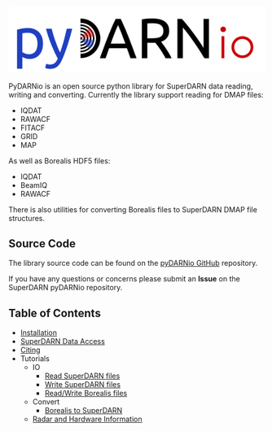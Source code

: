 ![pydarnio](imgs/pydarnio_logo.png)

PyDARNio is an open source python library for SuperDARN data reading, writing and converting.
Currently the library support reading for DMAP files:

- IQDAT
- RAWACF
- FITACF
- GRID
- MAP

As well as Borealis HDF5 files:

- IQDAT
- BeamIQ
- RAWACF

There is also utilities for converting Borealis files to SuperDARN DMAP file structures. 

## Source Code 

The library source code can be found on the [pyDARNio GitHub](https://github.com/SuperDARN/pyDARNio) repository. 

If you have any questions or concerns please submit an **Issue** on the SuperDARN pyDARNio repository. 

## Table of Contents 
  - [Installation](user/install.md)
  - [SuperDARN Data Access](user/superdarn_data.md)
  - [Citing](user/citing.md)
  - Tutorials 
    - IO 
        - [Read SuperDARN files](user/SDarnRead.md)
        - [Write SuperDARN files](user/SDarnWrite.md)
        - [Read/Write Borealis files](user/BorealisIO.md)
    - Convert
      - [Borealis to SuperDARN](user/Borealis2SuperDARN.md)
    - [Radar and Hardware Information](user/hardware.md)
